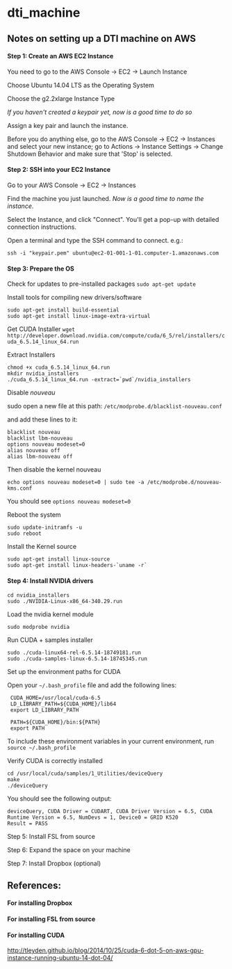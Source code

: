 # dti_machine

## Notes on setting up a DTI machine on AWS

#### Step 1: Create an AWS EC2 Instance

You need to go to the AWS Console -> EC2 -> Launch Instance

Choose Ubuntu 14.04 LTS as the Operating System

Choose the g2.2xlarge Instance Type

_If you haven't created a keypair yet, now is a good time to do so_

Assign a key pair and launch the instance.

Before you do anything else, go to the AWS Console -> EC2 -> Instances and select your new instance; go to 
Actions -> Instance Settings -> Change Shutdown Behavior and make sure that 'Stop' is selected.

#### Step 2: SSH into your EC2 Instance

Go to your AWS Console -> EC2 -> Instances

Find the machine you just launched. _Now is a good time to name the instance_.

Select the Instance, and click "Connect". You'll get a pop-up with detailed connection instructions.

Open a terminal and type the SSH command to connect. e.g.:

`ssh -i "keypair.pem" ubuntu@ec2-01-001-1-01.computer-1.amazonaws.com`

#### Step 3: Prepare the OS

Check for updates to pre-installed packages
`sudo apt-get update`

Install tools for compiling new drivers/software
```
sudo apt-get install build-essential
sudo apt-get install linux-image-extra-virtual
```

Get CUDA Installer
`wget http://developer.download.nvidia.com/compute/cuda/6_5/rel/installers/cuda_6.5.14_linux_64.run`

Extract Installers
```{bash}
chmod +x cuda_6.5.14_linux_64.run
mkdir nvidia_installers
./cuda_6.5.14_linux_64.run -extract=`pwd`/nvidia_installers
```

Disable _nouveau_

sudo open a new file at this path: `/etc/modprobe.d/blacklist-nouveau.conf`

and add these lines to it:
```
blacklist nouveau
blacklist lbm-nouveau
options nouveau modeset=0
alias nouveau off
alias lbm-nouveau off
```

Then disable the kernel nouveau

`echo options nouveau modeset=0 | sudo tee -a /etc/modprobe.d/nouveau-kms.conf`

You should see `options nouveau modeset=0`

Reboot the system
```
sudo update-initramfs -u
sudo reboot
```

Install the Kernel source
```
sudo apt-get install linux-source
sudo apt-get install linux-headers-`uname -r`
```

#### Step 4: Install NVIDIA drivers

```{bash}
cd nvidia_installers
sudo ./NVIDIA-Linux-x86_64-340.29.run
```

Load the nvidia kernel module

`sudo modprobe nvidia`

Run CUDA + samples installer
```
sudo ./cuda-linux64-rel-6.5.14-18749181.run
sudo ./cuda-samples-linux-6.5.14-18745345.run
```

Set up the environment paths for CUDA

Open your `~/.bash_profile` file and add the following lines:
```{bash}
 CUDA_HOME=/usr/local/cuda-6.5
 LD_LIBRARY_PATH=${CUDA_HOME}/lib64
 export LD_LIBRARY_PATH
 
 PATH=${CUDA_HOME}/bin:${PATH}
 export PATH
```

To include these environment variables in your current environment, run `source ~/.bash_profile`

Verify CUDA is correctly installed
```
cd /usr/local/cuda/samples/1_Utilities/deviceQuery
make
./deviceQuery   
```
You should see the following output:
```
deviceQuery, CUDA Driver = CUDART, CUDA Driver Version = 6.5, CUDA Runtime Version = 6.5, NumDevs = 1, Device0 = GRID K520
Result = PASS
```

Step 5: Install FSL from source

Step 6: Expand the space on your machine

Step 7: Install Dropbox (optional)






## References:

#### For installing Dropbox

#### For installing FSL from source

#### For installing CUDA
http://tleyden.github.io/blog/2014/10/25/cuda-6-dot-5-on-aws-gpu-instance-running-ubuntu-14-dot-04/
